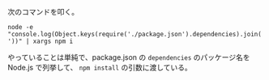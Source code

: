 次のコマンドを叩く。

```
node -e "console.log(Object.keys(require('./package.json').dependencies).join(' '))" | xargs npm i
```

やっていることは単純で、package.json の `dependencies` のパッケージ名を Node.js で列挙して、 `npm install` の引数に渡している。
